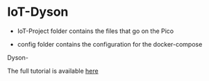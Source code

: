 # IoT-Dyson

- IoT-Project folder contains the files that go on the Pico

- config folder contains the configuration for the docker-compose

Dyson-

The full tutorial is available [here](https://hackmd.io/IKziMexCSVyvbWrRPY4GBw?view)
